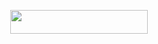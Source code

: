 <p align="center"><a href="https://dashboard.heroku.com/new?template=https://github.com/tushar007ff/tushar007ff"> <img src="https://img.shields.io/badge/Deploy%20On%20Heroku-bringle?style=for-the-badge&logo=heroku" width="220" height="38.45"/></a></p>
